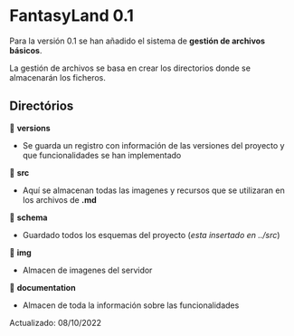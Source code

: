 # FantasyLand 0.1

Para la versión 0.1 se han añadido el sistema de **gestión de archivos básicos**.

La gestión de archivos se basa en crear los directorios donde se almacenarán los ficheros.



## Directórios

📁  **versions**

* Se guarda un registro con información de las versiones del proyecto y que funcionalidades se han implementado

📁  **src**

* Aquí se almacenan todas las imagenes y recursos que se utilizaran en los archivos de **.md**

📁  **schema**

* Guardado todos los esquemas del proyecto (*esta insertado en ../src*)

📁  **img**

*  Almacen de imagenes del servidor

📁  **documentation**

*  Almacen de toda la información sobre las funcionalidades



Actualizado: 08/10/2022